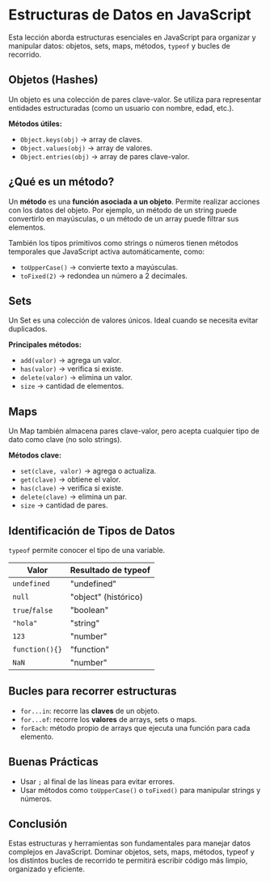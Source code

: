 # Estructuras de Datos en JavaScript

Esta lección aborda estructuras esenciales en JavaScript para organizar y manipular datos: objetos, sets, maps, métodos, `typeof` y bucles de recorrido.

## Objetos (Hashes)

Un objeto es una colección de pares clave-valor. Se utiliza para representar entidades estructuradas (como un usuario con nombre, edad, etc.).

**Métodos útiles:**
- `Object.keys(obj)` → array de claves.
- `Object.values(obj)` → array de valores.
- `Object.entries(obj)` → array de pares clave-valor.

## ¿Qué es un método?

Un **método** es una **función asociada a un objeto**. Permite realizar acciones con los datos del objeto. Por ejemplo, un método de un string puede convertirlo en mayúsculas, o un método de un array puede filtrar sus elementos.

También los tipos primitivos como strings o números tienen métodos temporales que JavaScript activa automáticamente, como:

- `toUpperCase()` → convierte texto a mayúsculas.
- `toFixed(2)` → redondea un número a 2 decimales.

## Sets

Un Set es una colección de valores únicos. Ideal cuando se necesita evitar duplicados.

**Principales métodos:**
- `add(valor)` → agrega un valor.
- `has(valor)` → verifica si existe.
- `delete(valor)` → elimina un valor.
- `size` → cantidad de elementos.

## Maps

Un Map también almacena pares clave-valor, pero acepta cualquier tipo de dato como clave (no solo strings).

**Métodos clave:**
- `set(clave, valor)` → agrega o actualiza.
- `get(clave)` → obtiene el valor.
- `has(clave)` → verifica si existe.
- `delete(clave)` → elimina un par.
- `size` → cantidad de pares.

## Identificación de Tipos de Datos

`typeof` permite conocer el tipo de una variable.

| Valor        | Resultado de typeof |
|--------------|---------------------|
| `undefined`  | "undefined"         |
| `null`       | "object" (histórico)|
| `true`/`false`| "boolean"         |
| `"hola"`     | "string"            |
| `123`        | "number"            |
| `function(){}` | "function"        |
| `NaN`        | "number"            |

## Bucles para recorrer estructuras

- `for...in`: recorre las **claves** de un objeto.
- `for...of`: recorre los **valores** de arrays, sets o maps.
- `forEach`: método propio de arrays que ejecuta una función para cada elemento.

## Buenas Prácticas

- Usar `;` al final de las líneas para evitar errores.
- Usar métodos como `toUpperCase()` o `toFixed()` para manipular strings y números.

## Conclusión

Estas estructuras y herramientas son fundamentales para manejar datos complejos en JavaScript. Dominar objetos, sets, maps, métodos, typeof y los distintos bucles de recorrido te permitirá escribir código más limpio, organizado y eficiente.
